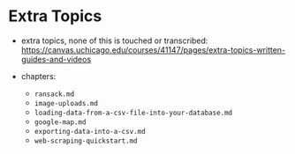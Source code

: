 # Extra Topics

  - extra topics, none of this is touched or transcribed: https://canvas.uchicago.edu/courses/41147/pages/extra-topics-written-guides-and-videos

  - chapters:
    - `ransack.md`
    - `image-uploads.md`
    - `loading-data-from-a-csv-file-into-your-database.md`
    - `google-map.md`
    - `exporting-data-into-a-csv.md`
    - `web-scraping-quickstart.md`